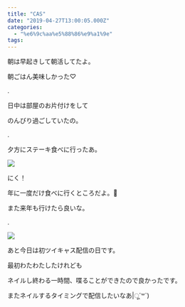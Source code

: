 ```yaml
---
title: "CAS"
date: "2019-04-27T13:00:05.000Z"
categories: 
  - "%e6%9c%aa%e5%88%86%e9%a1%9e"
tags: 
---
```


朝は早起きして朝活してたよ。

朝ごはん美味しかった♡

.

日中は部屋のお片付けをして

のんびり過ごしていたの。

.

夕方にステーキ食べに行ったあ。

![](/images/2019-04-27-18-28-294223295231937116686.jpg)

にく！

年に一度だけ食べに行くところだよ。🍖

また来年も行けたら良いな。

.

![](/images/20190427_2350322869941318431929125.jpg)

あと今日は初ツイキャス配信の日です。

最初わたわたしたけれども

ネイルし終わる一時間、喋ることができたので良かったです。

またネイルするタイミングで配信したいなあ|ू´꒳\`)
